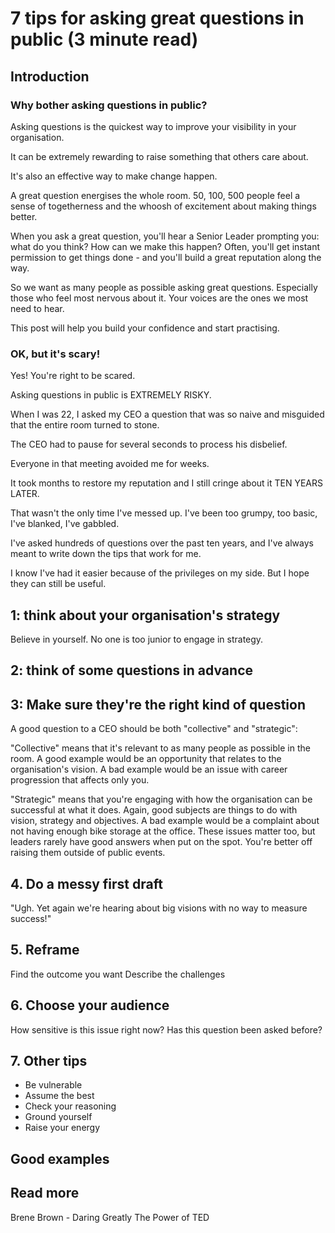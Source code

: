 # 7 tips for asking great questions in public (3 minute read)

## Introduction

### Why bother asking questions in public?

Asking questions is the quickest way to improve your visibility in your organisation.

It can be extremely rewarding to raise something that others care about.

It's also an effective way to make change happen.

A great question energises the whole room. 50, 100, 500 people feel a sense of togetherness and the whoosh of excitement about making things better. 

When you ask a great question, you'll hear a Senior Leader prompting you: what do you think? How can we make this happen? Often, you'll get instant permission to get things done - and you'll build a great reputation along the way.

So we want as many people as possible asking great questions. Especially those who feel most nervous about it. Your voices are the ones we most need to hear.

This post will help you build your confidence and start practising.

### OK, but it's scary!

Yes! You're right to be scared. 

Asking questions in public is EXTREMELY RISKY. 

When I was 22, I asked my CEO a question that was so naive and misguided that the entire room turned to stone. 

The CEO had to pause for several seconds to process his disbelief. 

Everyone in that meeting avoided me for weeks. 

It took months to restore my reputation and I still cringe about it TEN YEARS LATER.

That wasn't the only time I've messed up. I've been too grumpy, too basic, I've blanked, I've gabbled.

I've asked hundreds of questions over the past ten years, and I've always meant to write down the tips that work for me.

I know I've had it easier because of the privileges on my side. But I hope they can still be useful.

## 1: think about your organisation's strategy

Believe in yourself. No one is too junior to engage in strategy.

## 2: think of some questions in advance



## 3: Make sure they're the right kind of question

A good question to a CEO should be both "collective" and "strategic":

"Collective" means that it's relevant to as many people as possible in the room. A good example would be an opportunity that relates to the organisation's vision. A bad example would be an issue with career progression that affects only you.

"Strategic" means that you're engaging with how the organisation can be successful at what it does. Again, good subjects are things to do with vision, strategy and objectives. A bad example would be a complaint about not having enough bike storage at the office. These issues matter too, but leaders rarely have good answers when put on the spot. You're better off raising them outside of public events.

## 4. Do a messy first draft

"Ugh. Yet again we're hearing about big visions with no way to measure success!"

## 5. Reframe

Find the outcome you want
Describe the challenges

## 6. Choose your audience

How sensitive is this issue right now?
Has this question been asked before?

## 7. Other tips

* Be vulnerable
* Assume the best
* Check your reasoning
* Ground yourself
* Raise your energy

## Good examples



## Read more

Brene Brown - Daring Greatly
The Power of TED
